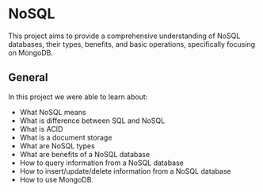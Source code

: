 # NoSQL
This project aims to provide a comprehensive understanding of NoSQL databases, their types, benefits, and basic operations, specifically focusing on MongoDB.

## General
In this project we were able to learn about:
* What NoSQL means
* What is difference between SQL and NoSQL
* What is ACID
* What is a document storage
* What are NoSQL types
* What are benefits of a NoSQL database
* How to query information from a NoSQL database
* How to insert/update/delete information from a NoSQL database
* How to use MongoDB.